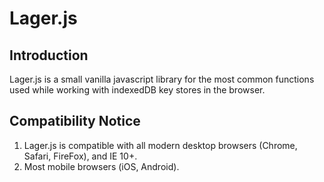 # Lager.js

## Introduction

Lager.js is a small vanilla javascript library for the most common functions used while working with indexedDB key stores in the browser.

## Compatibility Notice

1. Lager.js is compatible with all modern desktop browsers (Chrome, Safari, FireFox), and IE 10+.
2. Most mobile browsers (iOS, Android).